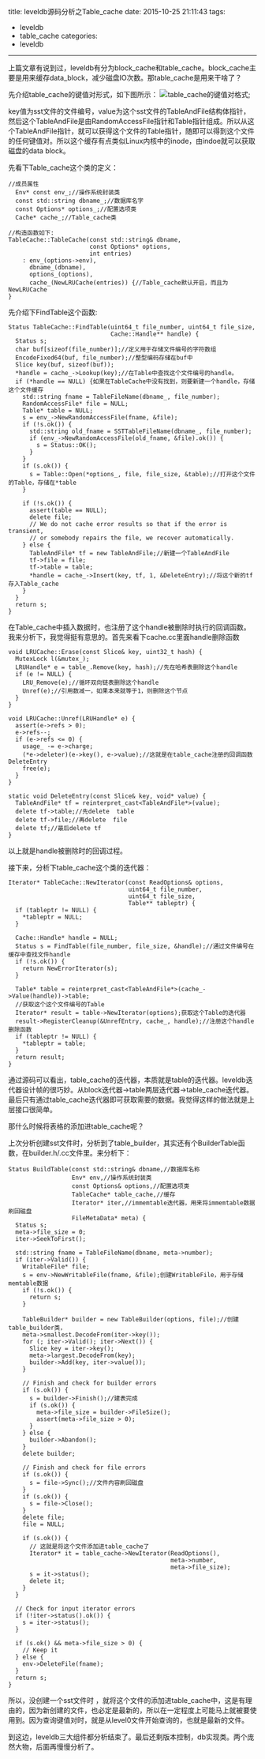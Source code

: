 title: leveldb源码分析之Table_cache
date: 2015-10-25 21:11:43
tags:
- leveldb
- table_cache
categories:
- leveldb

---

上篇文章有说到过，leveldb有分为block_cache和table_cache。block_cache主要是用来缓存data_block，减少磁盘IO次数。那table_cache是用来干啥了？

先介绍table_cache的键值对形式，如下图所示：
![table_cache的键值对格式](http://7xjnip.com1.z0.glb.clouddn.com/luodw--Table_cache.jpg "");

key值为sst文件的文件编号，value为这个sst文件的TableAndFile结构体指针，然后这个TableAndFile是由RandomAccessFile指针和Table指针组成。所以从这个TableAndFile指针，就可以获得这个文件的Table指针，随即可以得到这个文件的任何键值对。所以这个缓存有点类似Linux内核中的inode，由indoe就可以获取磁盘的data block。

先看下Table_cache这个类的定义：
```
//成员属性
  Env* const env_;//操作系统封装类
  const std::string dbname_;//数据库名字
  const Options* options_;//配置选项类
  Cache* cache_;//Table_cache类

//构造函数如下:
TableCache::TableCache(const std::string& dbname,
                       const Options* options,
                       int entries)
    : env_(options->env),
      dbname_(dbname),
      options_(options),
      cache_(NewLRUCache(entries)) {//Table_cache默认开启，而且为NewLRUCache
}
```
先介绍下FindTable这个函数:
```
Status TableCache::FindTable(uint64_t file_number, uint64_t file_size,
                             Cache::Handle** handle) {
  Status s;
  char buf[sizeof(file_number)];//定义用于存储文件编号的字符数组
  EncodeFixed64(buf, file_number);//整型编码存储在buf中
  Slice key(buf, sizeof(buf));
  *handle = cache_->Lookup(key);//在Table中查找这个文件编号的handle。
  if (*handle == NULL) {如果在TableCache中没有找到，则要新建一个handle，存储这个文件缓存
    std::string fname = TableFileName(dbname_, file_number);
    RandomAccessFile* file = NULL;
    Table* table = NULL;
    s = env_->NewRandomAccessFile(fname, &file);
    if (!s.ok()) {
      std::string old_fname = SSTTableFileName(dbname_, file_number);
      if (env_->NewRandomAccessFile(old_fname, &file).ok()) {
        s = Status::OK();
      }
    }
    if (s.ok()) {
      s = Table::Open(*options_, file, file_size, &table);//打开这个文件的Table，存储在*table
    }

    if (!s.ok()) {
      assert(table == NULL);
      delete file;
      // We do not cache error results so that if the error is transient,
      // or somebody repairs the file, we recover automatically.
    } else {
      TableAndFile* tf = new TableAndFile;//新建一个TableAndFile
      tf->file = file;
      tf->table = table;
      *handle = cache_->Insert(key, tf, 1, &DeleteEntry);//将这个新的tf存入Table_cache
    }
  }
  return s;
}
```
在Table_cache中插入数据时，也注册了这个handle被删除时执行的回调函数。我来分析下，我觉得挺有意思的。首先来看下cache.cc里面handle删除函数
```
void LRUCache::Erase(const Slice& key, uint32_t hash) {
  MutexLock l(&mutex_);
  LRUHandle* e = table_.Remove(key, hash);//先在哈希表删除这个handle
  if (e != NULL) {
    LRU_Remove(e);//循环双向链表删除这个handle
    Unref(e);//引用数减一，如果本来就等于1，则删除这个节点
  }
}

void LRUCache::Unref(LRUHandle* e) {
  assert(e->refs > 0);
  e->refs--;
  if (e->refs <= 0) {
    usage_ -= e->charge;
    (*e->deleter)(e->key(), e->value);//这就是在table_cache注册的回调函数DeleteEntry
    free(e);
  }
}

static void DeleteEntry(const Slice& key, void* value) {
  TableAndFile* tf = reinterpret_cast<TableAndFile*>(value);
  delete tf->table;//先delete  table
  delete tf->file;//再delete  file
  delete tf;//最后delete tf
}
```
以上就是handle被删除时的回调过程。

接下来，分析下table_cache这个类的迭代器：
```
Iterator* TableCache::NewIterator(const ReadOptions& options,
                                  uint64_t file_number,
                                  uint64_t file_size,
                                  Table** tableptr) {
  if (tableptr != NULL) {
    *tableptr = NULL;
  }

  Cache::Handle* handle = NULL;
  Status s = FindTable(file_number, file_size, &handle);//通过文件编号在缓存中查找文件handle
  if (!s.ok()) {
    return NewErrorIterator(s);
  }

  Table* table = reinterpret_cast<TableAndFile*>(cache_->Value(handle))->table;
  //获取这个这个文件编号的Table
  Iterator* result = table->NewIterator(options);获取这个Table的迭代器
  result->RegisterCleanup(&UnrefEntry, cache_, handle);//注册这个handle删除函数
  if (tableptr != NULL) {
    *tableptr = table;
  }
  return result;
}
```
通过源码可以看出，table_cache的迭代器，本质就是table的迭代器。leveldb迭代器设计帧的很巧妙。从block迭代器->table两层迭代器->table_cache迭代器。最后只有通过table_cache迭代器即可获取需要的数据。我觉得这样的做法就是上层接口很简单。

那什么时候将表格的添加进table_cache呢？

上次分析创建sst文件时，分析到了table_builder，其实还有个BuilderTable函数，在builder.h/.cc文件里。来分析下：
```
Status BuildTable(const std::string& dbname,//数据库名称
                  Env* env,//操作系统封装类
                  const Options& options,//配置选项类
                  TableCache* table_cache,//缓存
                  Iterator* iter,//immemtable迭代器，用来将immemtable数据刷回磁盘
                  FileMetaData* meta) {
  Status s;
  meta->file_size = 0;
  iter->SeekToFirst();

  std::string fname = TableFileName(dbname, meta->number);
  if (iter->Valid()) {
    WritableFile* file;
    s = env->NewWritableFile(fname, &file);创建WritableFile，用于存储memtable数据
    if (!s.ok()) {
      return s;
    }

    TableBuilder* builder = new TableBuilder(options, file);//创建table_builder类，
    meta->smallest.DecodeFrom(iter->key());
    for (; iter->Valid(); iter->Next()) {
      Slice key = iter->key();
      meta->largest.DecodeFrom(key);
      builder->Add(key, iter->value());
    }

    // Finish and check for builder errors
    if (s.ok()) {
      s = builder->Finish();//建表完成
      if (s.ok()) {
        meta->file_size = builder->FileSize();
        assert(meta->file_size > 0);
      }
    } else {
      builder->Abandon();
    }
    delete builder;

    // Finish and check for file errors
    if (s.ok()) {
      s = file->Sync();//文件内容刷回磁盘
    }
    if (s.ok()) {
      s = file->Close();
    }
    delete file;
    file = NULL;

    if (s.ok()) {
      // 这就是将这个文件添加进table_cache了
      Iterator* it = table_cache->NewIterator(ReadOptions(),
                                              meta->number,
                                              meta->file_size);
      s = it->status();
      delete it;
    }
  }

  // Check for input iterator errors
  if (!iter->status().ok()) {
    s = iter->status();
  }

  if (s.ok() && meta->file_size > 0) {
    // Keep it
  } else {
    env->DeleteFile(fname);
  }
  return s;
}
```
所以，没创建一个sst文件时 ，就将这个文件的添加进table_cache中，这是有理由的，因为新创建的文件，也必定是最新的，所以在一定程度上可能马上就被要使用到。因为查询键值对时，就是从level0文件开始查询的，也就是最新的文件。

到这边，leveldb三大组件都分析结束了。最后还剩版本控制，db实现类。两个庞然大物，后面再慢慢分析了。
